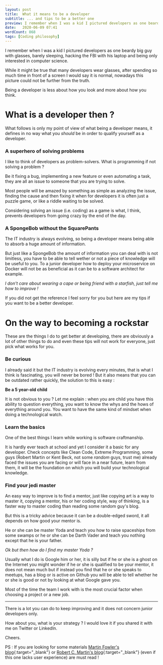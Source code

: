 ```yaml
---
layout: post
title:  What it means to be a developer
subtitle: ... and tips to be a better one
preview: I remember when I was a kid I pictured developers as one beardy big guy with glasses, barely sleeping, hacking the FBI with his laptop and being only interested in computer science. While it might be true that many developers wear glasses, after spending so much time in front of a screen I would say it is normal, nowadays this picture could not be further from the truth.
date:   2020-06-09 07:41
wordCount: 868
tags: [Coding philosophy]
---
```


I remember when I was a kid I pictured developers as one beardy big guy with glasses, barely sleeping, hacking the FBI with his laptop and being only interested in computer science.

While it might be true that many developers wear glasses, after spending so much time in front of a screen I would say it is normal, nowadays this picture could not be further from the truth.

Being a developer is less about how you look and more about how you think.

# What is a developer then ?

What follows is only my point of view of what being a developer means, it defines in no way what you _should_ be in order to qualify yourself as a developer.

### A superhero of solving problems

I like to think of developers as problem-solvers. What is programming if not solving a problem ? 

Be it fixing a bug, implementing a new feature or even automating a task, they are all an issue to someone that you are trying to solve.

Most people will be amazed by something as simple as analyzing the issue, finding the cause and then fixing
it when for developers it is often just a puzzle game, or like a riddle waiting to be solved.

Considering solving an issue (i.e. coding) as a game is what, I think, prevents developers from going crazy by the end of the day.

### A SpongeBob without the SquarePants

The IT industry is always evolving, so being a developer means being able to absorb a huge amount of information.

But just like a SpongeBob the amount of information you can deal with is not limitless, you have to be able to tell wether or not a piece of knowledge will be useful to you. To a junior developer how to deploy your microservice on Docker will not be as beneficial as it can be to a software architect for example.

_I don't care about wearing a cape or being friend with a starfish, just tell me how to improve !_

If you did not get the reference I feel sorry for you but here are my tips if you want to be a better developer.

# On the way to becoming a rockstar

These are the things I do to get better at developing, there are obviously a lot of other things to do
and even these tips will not work for everyone, just pick what works for you.

### Be curious

I already said it but the IT industry is evolving every minutes, that is what I think is fascinating,
you will never be bored ! But it also means that you can be outdated rather quickly, the solution to this
is easy :

__Be a 5 year-old child__

It is not obvious to you ? Let me explain : when you are child you have this ability to question everything,
you want to know the whys and the hows of everything around you. You want to have the same kind of mindset
when doing a technological watch.

### Learn the basics

One of the best things I learn while working is software craftmanship. 

It is hardly ever teach at school and yet I consider it a basic for any developer. Check concepts like Clean Code, Extreme Programming, some guys (Robert Martin or Kent Beck, not some _random_ guys, trust me) already faced the issues you are facing or will face in a near future, learn from them, it will be the foundation on which you will build your technological knowledge.

### Find your jedi master

An easy way to improve is to find a mentor, just like copying art is a way to master it, copying a mentor, his or her coding style, way of thinking, is a faster way to master coding than reading some random guy's blog. 

But this is a tricky advice because it can be a double-edged sword, it all depends on how good your mentor is.

He or she can be master Yoda and teach you how to raise spaceships from some swamps or he or she can be Darth Vader and teach you nothing except that he is your father.

_Ok but then how do I find my master Yoda ?_

Usually what I do is Google him or her, it is silly but if he or she is a ghost on the Internet you might wonder
if he or she is qualified to be your mentor, it does not mean much but if instead you find that he or she speaks to meetups, has a blog or is active on Github you will be able to tell whether he or she is good or not by looking at what Google gave you. 

Most of the time the team I work with is the most crucial factor when choosing a project or a new job.

***

There is a lot you can do to keep improving and it does not concern junior developers only.

How about you, what is your strategy ? I would love it if you shared it with me on Twitter or LinkedIn.

Cheers.

PS : If you are looking for some materials [Martin Fowler's blog](https://martinfowler.com){:target="_blank"} or [Robert C. Martin's blog](https://blog.cleancoder.com){:target="_blank"} (even if this one lacks user experience) are must read !
